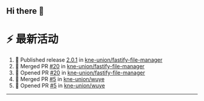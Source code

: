 ## Hi there 👋

<!--

**Here are some ideas to get you started:**

🙋‍♀️ A short introduction - what is your organization all about?
🌈 Contribution guidelines - how can the community get involved?
👩‍💻 Useful resources - where can the community find your docs? Is there anything else the community should know?
🍿 Fun facts - what does your team eat for breakfast?
🧙 Remember, you can do mighty things with the power of [Markdown](https://docs.github.com/github/writing-on-github/getting-started-with-writing-and-formatting-on-github/basic-writing-and-formatting-syntax)
-->


# ⚡ 最新活动

<!--START_SECTION:activity-->
1. 🚀 Published release [2.0.1](https://github.com/kne-union/fastify-file-manager/releases/tag/2.0.1) in [kne-union/fastify-file-manager](https://github.com/kne-union/fastify-file-manager)
2. 🎉 Merged PR [#20](https://github.com/kne-union/fastify-file-manager/pull/20) in [kne-union/fastify-file-manager](https://github.com/kne-union/fastify-file-manager)
3. 💪 Opened PR [#20](https://github.com/kne-union/fastify-file-manager/pull/20) in [kne-union/fastify-file-manager](https://github.com/kne-union/fastify-file-manager)
4. 🎉 Merged PR [#5](https://github.com/kne-union/wuye/pull/5) in [kne-union/wuye](https://github.com/kne-union/wuye)
5. 💪 Opened PR [#5](https://github.com/kne-union/wuye/pull/5) in [kne-union/wuye](https://github.com/kne-union/wuye)
<!--END_SECTION:activity-->

---

